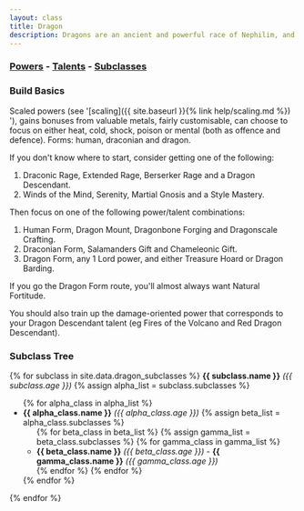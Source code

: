 ```yaml
---
layout: class
title: Dragon
description: Dragons are an ancient and powerful race of Nephilim, and come in many shapes and forms.
---
```


### [Powers](powers) - [Talents](talents) - [Subclasses](subclasses)

### Build Basics

Scaled powers (see '[scaling]({{ site.baseurl }}{% link help/scaling.md %}) '), gains bonuses from valuable metals,
fairly customisable, can choose to focus on either heat, cold, shock, poison or
mental (both as offence and defence).  Forms: human, draconian and dragon.

If you don't know where to start, consider getting one of the following:

1. Draconic Rage, Extended Rage, Berserker Rage and a Dragon Descendant.
2. Winds of the Mind, Serenity, Martial Gnosis and a Style Mastery.

Then focus on one of the following power/talent combinations:

1. Human Form, Dragon Mount, Dragonbone Forging and Dragonscale Crafting.
2. Draconian Form, Salamanders Gift and Chameleonic Gift.
3. Dragon Form, any 1 Lord power, and either Treasure Hoard or Dragon Barding.

If you go the Dragon Form route, you'll almost always want Natural Fortitude.

You should also train up the damage-oriented power that corresponds to your
Dragon Descendant talent (eg Fires of the Volcano and Red Dragon Descendant).

### Subclass Tree
<div class="clt">
{% for subclass in site.data.dragon_subclasses %}
  <strong>{{ subclass.name }}</strong> <em>({{ subclass.age }})</em>
  {% assign alpha_list = subclass.subclasses %}
  <ul>
    {% for alpha_class in alpha_list %}
    <li>
      <strong>{{ alpha_class.name }}</strong> <em>({{ alpha_class.age }})</em>
      {% assign beta_list = alpha_class.subclasses %}
      <ul>
        {% for beta_class in beta_list %}
        {% assign gamma_list = beta_class.subclasses %}
        {% for gamma_class in gamma_list %}
        <li>
          <strong>{{ beta_class.name }}</strong> <em>({{ beta_class.age }})</em> - <strong>{{ gamma_class.name }}</strong> <em>({{ gamma_class.age }})</em>
        </li>
        {% endfor %}
        {% endfor %}
      </ul>
    </li>
    {% endfor %}
  </ul>
  {% endfor %}
 </div>

